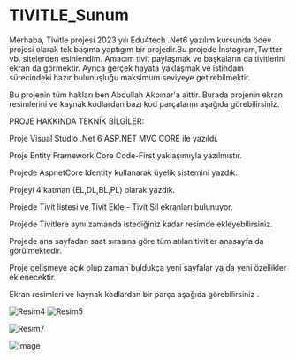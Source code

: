 # TIVITLE_Sunum

Merhaba, Tivitle projesi 2023 yılı Edu4tech .Net6 yazılım kursunda ödev projesi olarak  tek başıma yaptıgım bir projedir.Bu projede İnstagram,Twitter vb. sitelerden esinlendim. Amacım tivit paylaşmak ve başkaların da tivitlerini ekran da görmektir.
Ayrıca gerçek hayata yaklaşmak ve istihdam sürecindeki hazır bulunuşluğu maksimum seviyeye getirebilmektir.

Bu projenin tüm hakları ben Abdullah Akpınar'a aittir. Burada projenin ekran resimlerini ve kaynak kodlardan bazı kod parçalarını aşağıda görebilirsiniz.

PROJE HAKKINDA TEKNİK BİLGİLER:

Proje Visual Studio .Net 6 ASP.NET MVC CORE ile yazıldı.

Proje Entity Framework Core Code-First yaklaşımıyla yazılmıştır.

Projede AspnetCore Identity kullanarak üyelik sistemini yazdık.

Projeyi 4 katman (EL,DL,BL,PL) olarak yazdık.

Projede Tivit listesi ve Tivit Ekle - Tivit Sil ekranları bulunuyor.

Projede Tivitlere aynı zamanda istediğiniz kadar resimde ekleyebilirsiniz.

Projede ana sayfadan saat sırasına göre tüm atılan tivitler anasayfa da görülmektedir.

Proje gelişmeye açık olup zaman buldukça yeni sayfalar ya da yeni özellikler eklenecektir.

Ekran resimleri ve kaynak kodlardan bir parça aşağıda görebilirsiniz .

![Resim4](https://github.com/Abdullahakp/TIVITLE_Sunum/assets/65625793/55ec0abd-721c-4ce2-8c1e-b43ccd4e0370)
![Resim5](https://github.com/Abdullahakp/TIVITLE_Sunum/assets/65625793/2dc852a6-4302-4dfe-8dc5-8b0fe2effc15)

![Resim7](https://github.com/Abdullahakp/TIVITLE_Sunum/assets/65625793/f51adb76-adff-469c-90d3-a9f5eb028876)

![image](https://github.com/Abdullahakp/TIVITLE_Sunum/assets/65625793/4afdceca-6f68-43f6-8d44-cc796b33974c)


